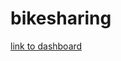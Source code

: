 # bikesharing


[link to dashboard](https://public.tableau.com/app/profile/alexandra.henthorne/viz/NYC_Citibike_Challenge_16653730075390/Story1?publish=yes)
